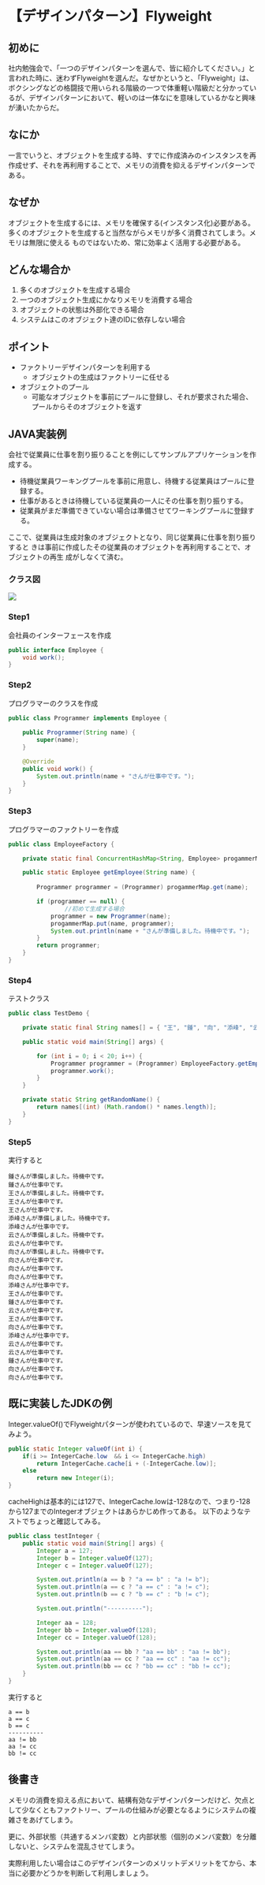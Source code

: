﻿# 【デザインパターン】Flyweight

## 初めに　
社内勉強会で、「一つのデザインパターンを選んで、皆に紹介してください。」と言われた時に、迷わずFlyweightを選んだ。なぜかというと、「Flyweight」は、ボクシングなどの格闘技で用いられる階級の一つで体重軽い階級だと分かっているが、デザインパターンにおいて、軽いのは一体なにを意味しているかなと興味が湧いたからだ。

## なにか
一言でいうと、オブジェクトを生成する時、すでに作成済みのインスタンスを再作成せず、それを再利用することで、メモリの消費を抑えるデザインパターンである。

## なぜか
オブジェクトを生成するには、メモリを確保する(インスタンス化)必要がある。多くのオブジェクトを生成すると当然ながらメモリが多く消費されてしまう。メモリは無限に使える ものではないため、常に効率よく活用する必要がある。 

## どんな場合か
1. 多くのオブジェクトを生成する場合 
1. 一つのオブジェクト生成にかなりメモリを消費する場合 
1. オブジェクトの状態は外部化できる場合 
1. システムはこのオブジェクト達のIDに依存しない場合 

## ポイント
- ファクトリーデザインパターンを利用する
    - オブジェクトの生成はファクトリーに任せる
- オブジェクトのプール
    - 可能なオブジェクトを事前にプールに登録し、それが要求された場合、プールからそのオブジェクトを返す

## JAVA実装例

会社で従業員に仕事を割り振りることを例にしてサンプルアプリケーションを作成する。
- 待機従業員ワーキングプールを事前に用意し、待機する従業員はプールに登録する。
- 仕事があるときは待機している従業員の一人にその仕事を割り振りする。
- 従業員がまだ準備できていない場合は準備させてワーキングプールに登録する。

ここで、従業員は生成対象のオブジェクトとなり、同じ従業員に仕事を割り振りすると きは事前に作成したその従業員のオブジェクトを再利用することで、オブジェクトの再生 成がしなくて済む。

### クラス図
![](src/classUML.png)
### Step1

会社員のインターフェースを作成

```java
public interface Employee {
	void work();
}
```

### Step2

プログラマーのクラスを作成

```java
public class Programmer implements Employee {
	
    public Programmer(String name) {
		super(name);
	}

	@Override
	public void work() {
		System.out.println(name + "さんが仕事中です。");
	}
}
```
### Step3

プログラマーのファクトリーを作成

```java
public class EmployeeFactory {

	private static final ConcurrentHashMap<String, Employee> progammerMap = new ConcurrentHashMap<>();

	public static Employee getEmployee(String name) {
		
		Programmer programmer = (Programmer) progammerMap.get(name);

		if (programmer == null) {
            	//初めて生成する場合
			programmer = new Programmer(name);
			progammerMap.put(name, programmer);
			System.out.println(name + "さんが準備しました。待機中です。");
		}
		return programmer;
	}
}
```
### Step4

テストクラス

```java
public class TestDemo {

	private static final String names[] = { "王", "鍾", "向", "添峰", "云" };

	public static void main(String[] args) {

		for (int i = 0; i < 20; i++) {
			Programmer programmer = (Programmer) EmployeeFactory.getEmployee(getRandomName());
			programmer.work();
		}
	}

	private static String getRandomName() {
		return names[(int) (Math.random() * names.length)];
	}
}
```

### Step5

実行すると

```
鍾さんが準備しました。待機中です。
鍾さんが仕事中です。
王さんが準備しました。待機中です。
王さんが仕事中です。
王さんが仕事中です。
添峰さんが準備しました。待機中です。
添峰さんが仕事中です。
云さんが準備しました。待機中です。
云さんが仕事中です。
向さんが準備しました。待機中です。
向さんが仕事中です。
向さんが仕事中です。
向さんが仕事中です。
添峰さんが仕事中です。
王さんが仕事中です。
鍾さんが仕事中です。
云さんが仕事中です。
王さんが仕事中です。
向さんが仕事中です。
添峰さんが仕事中です。
云さんが仕事中です。
云さんが仕事中です。
鍾さんが仕事中です。
向さんが仕事中です。
向さんが仕事中です。
```
## 既に実装したJDKの例

Integer.valueOf()でFlyweightパターンが使われているので、早速ソースを見てみよう。
```java
public static Integer valueOf(int i) {
    if(i >= IntegerCache.low  && i <= IntegerCache.high)
        return IntegerCache.cache[i + (-IntegerCache.low)];
    else
        return new Integer(i);
}
```

cacheHighは基本的には127で、IntegerCache.lowは-128なので、つまり-128から127までのIntegerオブジェクトはあらかじめ作ってある。
以下のようなテストでちょっと確認してみる。
```java
public class testInteger {
	public static void main(String[] args) {
		Integer a = 127;
		Integer b = Integer.valueOf(127);
		Integer c = Integer.valueOf(127);

		System.out.println(a == b ? "a == b" : "a != b");
		System.out.println(a == c ? "a == c" : "a != c");
		System.out.println(b == c ? "b == c" : "b != c");

		System.out.println("----------");

		Integer aa = 128;
		Integer bb = Integer.valueOf(128);
		Integer cc = Integer.valueOf(128);

		System.out.println(aa == bb ? "aa == bb" : "aa != bb");
		System.out.println(aa == cc ? "aa == cc" : "aa != cc");
		System.out.println(bb == cc ? "bb == cc" : "bb != cc");
	}
}
```

実行すると
```
a == b
a == c
b == c
----------
aa != bb
aa != cc
bb != cc
```

## 後書き
メモリの消費を抑える点において、結構有効なデザインパターンだけど、欠点として少なくともファクトリー、プールの仕組みが必要となるようにシステムの複雑さをあげてしまう。

更に、外部状態（共通するメンバ変数）と内部状態（個別のメンバ変数）を分離しないと、システムを混乱させてしまう。

実際利用したい場合はこのデザインパターンのメリットデメリットをてから、本当に必要かどうかを判断して利用しましょう。